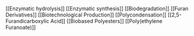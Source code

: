 [[Enzymatic hydrolysis]]
[[Enzymatic synthesis]]
[[Biodegradation]]
[[Furan Derivatives]]
[[Biotechnological Production]]
[[Polycondensation]]
[[2,5-Furandicarboxylic Acid]]
[[Biobased Polyesters]]
[[Poly(ethylene Furanoate)]]
